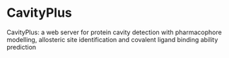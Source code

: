 # CavityPlus
CavityPlus: a web server for protein cavity detection with pharmacophore modelling, allosteric site identification and covalent ligand binding ability prediction
